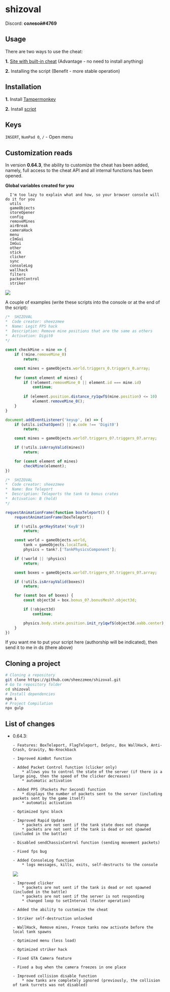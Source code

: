 # shizoval

Discord: **солевой#4769**

## Usage

There are two ways to use the cheat:

**1.** [Site with built-in cheat](https://shizoval-site.vercel.app/) (Advantage - no need to install anything)

**2.** Installing the script (Benefit - more stable operation)

## Installation

**1.** Install [Tampermonkey](https://www.tampermonkey.net/)

**2.** Install [script](https://github.com/sheezzmee/shizoval/raw/main/release/shizoval.user.js)

## Keys

`INSERT`, `NumPad 0`, `/` - Open menu

## Customization reads

  In version **0.64.3**, the ability to customize the cheat has been added, namely, full access to the cheat API and all internal functions has been opened.
  
  **Global variables created for you**
  
      I'm too lazy to explain what and how, so your browser console will do it for you
      utils
      gameObjects
      storeOpener
      config
      removeMines
      airBreak
      cameraHack
      menu
      cImGui
      ImGui
      other
      stick
      clicker
      sync
      consoleLog
      wallhack
      filters
      packetControl
      striker
      
  ![](https://github.com/sheezzmee/shizoval/blob/main/img/exampleScript.jpg?raw=true)
 
  A couple of examples (write these scripts into the console or at the end of the script): 
  
```js
/*  SHIZOVAL
*  Code creator: sheezzmee
*  Name: Legit FPS hack
*  Description: Remove mine positions that are the same as others
*  Activation: Digit0
*/
   
const checkMine = mine => {
    if (!mine.removeMine_0)
        return;

    const mines = gameObjects.world.triggers_0.triggers_0.array;
    
    for (const element of mines) {
        if (!element.removeMine_0 || element.id === mine.id)
            continue;
    
        if (element.position.distance_ry1qwf$(mine.position) <= 10)
            element.removeMine_0();
    }
}

document.addEventListener('keyup', (e) => {
    if (utils.isChatOpen() || e.code !== 'Digit0') 
        return;

    const mines = gameObjects.world?.triggers_0?.triggers_0?.array;

    if (!utils.isArrayValid(mines))
        return;

    for (const element of mines)
        checkMine(element);
})
```

```js
/*  SHIZOVAL
*  Code creator: sheezzmee
*  Name: Box Teleport
*  Description: Teleports the tank to bonus crates
*  Activation: B (hold)
*/

requestAnimationFrame(function boxTeleport() {
    requestAnimationFrame(boxTeleport);

    if (!utils.getKeyState('KeyB'))
        return;

    const world = gameObjects.world,
        tank = gameObjects.localTank,
        physics = tank?.['TankPhysicsComponent'];

    if (!world || !physics)
        return;

    const boxes = gameObjects.world?.triggers_0?.triggers_0?.array;

    if (!utils.isArrayValid(boxes))
        return;

    for (const box of boxes) {
        const object3d = box.bonus_0?.bonusMesh?.object3d;

        if (!object3d)
            continue;

        physics.body.state.position.init_ry1qwf$(object3d.aabb.center);
    }
})
```

If you want me to put your script here (authorship will be indicated), then send it to me in ds (there above) 

## Cloning a project

```bash
# Cloning a repository
git clone https://github.com/sheezzmee/shizoval.git
# Go to repository folder
cd shizoval
# Install dependencies
npm i
# Project Compilation
npx gulp
```

## List of changes

* 0.64.3:

      - Features: BoxTeleport, FlagTeleport, DeSync, Box WallHack, Anti-Crash, Gravity, No-Knockback
      
      - Improved AimBot function
      
      - Added Packet Control function (clicker only)
          * allows you to control the state of the server (if there is a large ping, then the speed of the clicker decreases)
          * automatic activation
          
      - Added PPS (Packets Per Second) function
          * displays the number of packets sent to the server (including packets sent by the game itself)
          * automatic activation
      
      - Optimized Sync block
      
      - Improved Rapid Update
          * packets are not sent if the tank state does not change
          * packets are not sent if the tank is dead or not spawned (included in the battle)

      - Disabled sendChassisControl function (sending movement packets)

      - Fixed fps bug

      - Added ConsoleLog function
          * logs messages, kills, exits, self-destructs to the console
    ![](https://github.com/sheezzmee/shizoval/blob/main/img/consoleLog.jpg?raw=true)
       
      - Improved clicker
          * packets are not sent if the tank is dead or not spawned (included in the battle)
          * packets are not sent if the server is not responding
          * changed loop to setInterval (faster operation)
   
      - Added the ability to customize the cheat
        
      - Striker self-destruction unlocked

      - WallHack, Remove mines, Freeze tanks now activate before the local tank spawns

      - Optimized menu (less load)

      - Optimized striker hack

      - Fixed GTA Camera feature

      - Fixed a bug when the camera freezes in one place

      - Improved collision disable function
          * now tanks are completely ignored (previously, the collision of tank turrets was not disabled)
